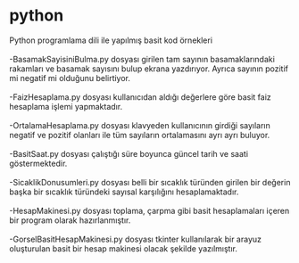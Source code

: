 # python
Python programlama dili ile yapılmış basit kod örnekleri<br><br>
-BasamakSayisiniBulma.py dosyası girilen tam sayının basamaklarındaki rakamları ve basamak sayısını bulup ekrana yazdırıyor. Ayrıca sayının pozitif mi negatif mi olduğunu belirtiyor.<br><br>
-FaizHesaplama.py dosyası kullanıcıdan aldığı değerlere göre basit faiz hesaplama işlemi yapmaktadır.<br><br>
-OrtalamaHesaplama.py dosyası klavyeden kullanıcının girdiği sayıların negatif ve pozitif olanları ile tüm sayıların ortalamasını ayrı ayrı buluyor.<br><br>
-BasitSaat.py dosyası çalıştığı süre boyunca güncel tarih ve saati göstermektedir.<br><br>
-SicaklikDonusumleri.py dosyası belli bir sıcaklık türünden girilen bir değerin başka bir sıcaklık türündeki sayısal karşılığını hesaplamaktadır.<br><br>
-HesapMakinesi.py dosyası toplama, çarpma gibi basit hesaplamaları içeren bir program olarak hazırlanmıştır.<br><br>
-GorselBasitHesapMakinesi.py dosyası tkinter kullanılarak bir arayuz oluşturulan basit bir hesap makinesi olacak şekilde yazılmıştır.<br><br>
